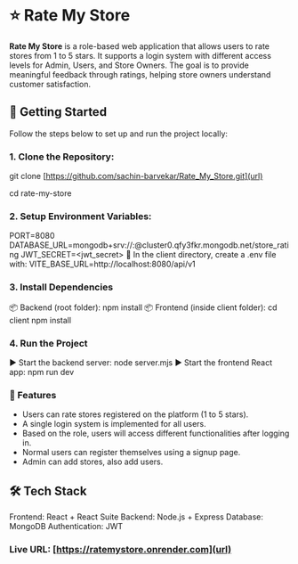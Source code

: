 # ⭐ Rate My Store
**Rate My Store** is a role-based web application that allows users to rate stores from 1 to 5 stars. It supports a login system with different access levels for Admin, Users, and Store Owners. The goal is to provide meaningful feedback through ratings, helping store owners understand customer satisfaction.

## 🚀 Getting Started
Follow the steps below to set up and run the project locally:

### 1. Clone the Repository:
git clone [https://github.com/sachin-barvekar/Rate_My_Store.git](url)

cd rate-my-store

### 2. Setup Environment Variables:
PORT=8080
DATABASE_URL=mongodb+srv://<username>:<password>@cluster0.qfy3fkr.mongodb.net/store_rating
JWT_SECRET=<jwt_secret>
📁 In the client directory, create a .env file with:
VITE_BASE_URL=http://localhost:8080/api/v1

### 3. Install Dependencies
📦 Backend (root folder):
npm install
📦 Frontend (inside client folder):
cd client
npm install

### 4. Run the Project
▶ Start the backend server:
node server.mjs
▶ Start the frontend React app:
npm run dev

### 📌 Features
- Users can rate stores registered on the platform (1 to 5 stars).
- A single login system is implemented for all users.
- Based on the role, users will access different functionalities after logging in.
- Normal users can register themselves using a signup page.
- Admin can add stores, also add users.

## 🛠 Tech Stack
Frontend: React + React Suite
Backend: Node.js + Express
Database: MongoDB
Authentication: JWT

### Live URL: [https://ratemystore.onrender.com](url)
